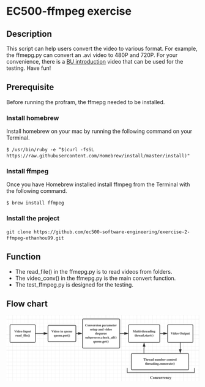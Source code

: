 # EC500-ffmpeg exercise

## Description
This script can help users convert the video to various format. For example, the ffmepg.py can convert an .avi video to 480P and 720P. For your convenience, there is a [BU introduction](https://www.youtube.com/watch?v=ufOtu6As9-M&t=89s) video that can be used for the testing. Have fun!

## Prerequisite
Before running the profram, the ffmepg needed to be installed.

### Install homebrew
Install homebrew on your mac by running the following command on your Terminal.
```
$ /usr/bin/ruby -e “$(curl -fsSL https://raw.githubusercontent.com/Homebrew/install/master/install)"
```
### Install ffmpeg
Once you have Homebrew installed install ffmpeg from the Terminal with the following command.
```
$ brew install ffmpeg
```

### Install the project
```
git clone https://github.com/ec500-software-engineering/exercise-2-ffmpeg-ethanhou99.git
```

## Function
- The read_file() in the ffmepg.py is to read videos from folders.
- The video_conv() in the ffmepg.py is the main convert function.
- The test_ffmpeg.py is designed for the testing.

## Flow chart
![image](https://github.com/ec500-software-engineering/exercise-2-ffmpeg-ethanhou99/blob/master/flowchart.png)
